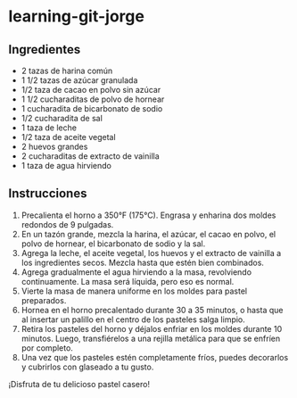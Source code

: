 # learning-git-jorge

<!-- Receta para cocinar un delicioso pastel -->

## Ingredientes

- 2 tazas de harina común
- 1 1/2 tazas de azúcar granulada
- 1/2 taza de cacao en polvo sin azúcar
- 1 1/2 cucharaditas de polvo de hornear
- 1 cucharadita de bicarbonato de sodio
- 1/2 cucharadita de sal
- 1 taza de leche
- 1/2 taza de aceite vegetal
- 2 huevos grandes
- 2 cucharaditas de extracto de vainilla
- 1 taza de agua hirviendo

## Instrucciones

1. Precalienta el horno a 350°F (175°C). Engrasa y enharina dos moldes redondos de 9 pulgadas.
2. En un tazón grande, mezcla la harina, el azúcar, el cacao en polvo, el polvo de hornear, el bicarbonato de sodio y la sal.
3. Agrega la leche, el aceite vegetal, los huevos y el extracto de vainilla a los ingredientes secos. Mezcla hasta que estén bien combinados.
4. Agrega gradualmente el agua hirviendo a la masa, revolviendo continuamente. La masa será líquida, pero eso es normal.
5. Vierte la masa de manera uniforme en los moldes para pastel preparados.
6. Hornea en el horno precalentado durante 30 a 35 minutos, o hasta que al insertar un palillo en el centro de los pasteles salga limpio.
7. Retira los pasteles del horno y déjalos enfriar en los moldes durante 10 minutos. Luego, transfiérelos a una rejilla metálica para que se enfríen por completo.
8. Una vez que los pasteles estén completamente fríos, puedes decorarlos y cubrirlos con glaseado a tu gusto.

¡Disfruta de tu delicioso pastel casero!
